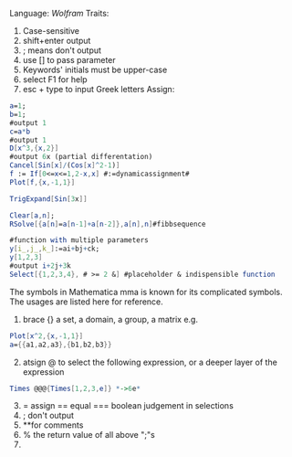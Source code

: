 Language: *Wolfram*
Traits:
1. Case-sensitive
2. shift+enter output
3. ; means don't output
4. use [] to pass parameter
5. Keywords' initials must be upper-case
6. select F1 for help
7. esc + type to input Greek letters
Assign:
```mathematica
a=1;
b=1;
#output 1
c=a*b
#output 1
D[x^3,{x,2}]
#output 6x (partial differentation)
Cancel[Sin[x]/(Cos[x]^2-1)]
f := If[0<=x<=1,2-x,x] #:=dynamicassignment#
Plot[f,{x,-1,1}]

TrigExpand[Sin[3x]]

Clear[a,n];
RSolve[{a[n]=a[n-1]+a[n-2]},a[n],n]#fibbsequence

#function with multiple parameters
y[i_,j_,k_]:=ai+bj+ck;
y[1,2,3]
#output i+2j+3k
Select[{1,2,3,4}, # >= 2 &] #placeholder & indispensible function
```
The symbols in Mathematica
mma is known for its complicated symbols. The usages are listed here for reference.
1. brace {} a set, a domain, a group, a matrix e.g. 
```mathematica
Plot[x^2,{x,-1,1}]
a={{a1,a2,a3},{b1,b2,b3}}
```
2. atsign @ to select the following expression, or a deeper layer of the expression
```mathematica
Times @@@{Times[1,2,3,e]} *->6e*
```
3. = assign == equal === boolean judgement in selections
4. ; don't output
5. **for comments
6. % the return value of all above ";"s
7. 